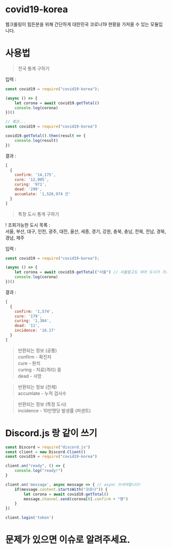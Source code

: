 # covid19-korea
웹크롤링이 힘든분을 위해 간단하게 대한민국 코로나19 현황을 가져올 수 있는 모듈입니다.


# 사용법
> 전국 통계 구하기        

입력 :     
```js
const covid19 = require("covid19-korea");

(async () => {
    let corona = await covid19.getTotal()
    console.log(corona)
})()

// 혹은...
const covid19 = require("covid19-korea")

covid19.getTotal().then(result => {
    console.log(result)
})
```
결과 :      
```js
[
  {
    confirm: '14,175',
    cure: '12,905',
    curing: '971',
    dead: '299',
    accumlate: '1,526,974 건'
  }
]
```

> 특정 도시 통계 구하기   
    
! 조회가능한 도시 목록 :    
서울, 부산, 대구, 인천, 광주, 대전, 울산, 세종, 경기, 강원, 충북, 충남, 전북, 전남, 경북, 경남, 제주

입력 : 
```js
const covid19 = require("covid19-korea");

(async () => {
    let corona = await covid19.getTotal("서울") // 서울말고도 여러 도시가 가능합니다
    console.log(corona)
})()
```

결과 : 
```js
[
  {
    confirm: '1,574',
    cure: '179',
    curing: '1,384',
    dead: '11',
    incidence: '16.17'
  }
]
```

> 반환되는 정보 (공통)        
confirm - 확진자     
cure - 완치   
curing - 치료(격리) 중    
dead - 사망    

> 반환되는 정보 (전체)          
accumlate - 누적 검사수   

> 반환되는 정보 (특정 도시)           
incidence - 10만명당 발생률 (퍼센트)   

# Discord.js 랑 같이 쓰기
```js
const Discord = require("discord.js")
const client = new Discord.Client()
const covid19 = require("covid19-korea")

client.on("ready", () => {
    console.log("ready!")
}

client.on('message', async message => { // async 쓰셔야합니다!
    if(message.content.startsWith("코로나")) {
        let corona = await covid19.getTotal()
        message.channel.send(corona[0].confirm + "명")
    }
})

client.login('token')
```

# 문제가 있으면 이슈로 알려주세요.
